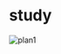 # study
![plan1](https://user-images.githubusercontent.com/84116509/153135390-8fe273a5-2770-45b7-8967-bf273748d809.png)
